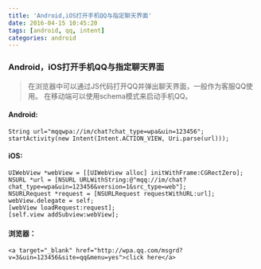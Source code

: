 ```yaml
---
title: 'Android,iOS打开手机QQ与指定聊天界面'
date: 2016-04-15 10:45:20
tags: [android, qq, intent]
categories: android
---
```


 ### Android，iOS打开手机QQ与指定聊天界面
 
 > 在浏览器中可以通过JS代码打开QQ并弹出聊天界面，一般作为客服QQ使用。
 > 在移动端可以使用schema模式来启动手机QQ。
 
 <!-- more -->
 
#### Android:

```
String url="mqqwpa://im/chat?chat_type=wpa&uin=123456";  
startActivity(new Intent(Intent.ACTION_VIEW, Uri.parse(url)));  
```

#### iOS:

```
UIWebView *webView = [[UIWebView alloc] initWithFrame:CGRectZero];  
NSURL *url = [NSURL URLWithString:@"mqq://im/chat?chat_type=wpa&uin=123456&version=1&src_type=web"];  
NSURLRequest *request = [NSURLRequest requestWithURL:url];  
webView.delegate = self;  
[webView loadRequest:request];  
[self.view addSubview:webView];  

```
 
#### 浏览器：

```
<a target="_blank" href="http://wpa.qq.com/msgrd?v=3&uin=123456&site=qq&menu=yes">click here</a>  
``` 
 
